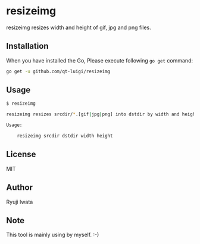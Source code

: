 # resizeimg

resizeimg resizes width and height of gif, jpg and png files.

## Installation

When you have installed the Go, Please execute following `go get` command:

```sh
go get -u github.com/qt-luigi/resizeimg
```

## Usage

```sh
$ resizeimg

resizeimg resizes srcdir/*.[gif|jpg|png] into dstdir by width and height.

Usage:

	resizeimg srcdir dstdir width height
```

## License

MIT

## Author

Ryuji Iwata

## Note

This tool is mainly using by myself. :-)

